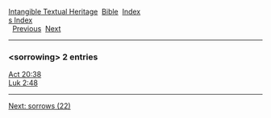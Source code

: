 [Intangible Textual Heritage](../../index)  [Bible](../index) 
[Index](index)   
[s Index](_s_)  
  [Previous](c10704)  [Next](c10706) 

------------------------------------------------------------------------

### &lt;sorrowing&gt; 2 entries

[Act 20:38](../kjv/act020.htm#038)  
[Luk 2:48](../kjv/luk002.htm#048)  

------------------------------------------------------------------------

[Next: sorrows (22)](c10706)
